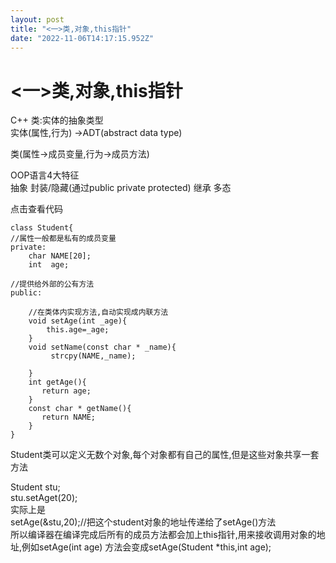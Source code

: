 ```yaml
---
layout: post
title: "<一>类,对象,this指针"
date: "2022-11-06T14:17:15.952Z"
---
```

<一>类,对象,this指针
==============

C++ 类:实体的抽象类型  
实体(属性,行为) ->ADT(abstract data type)

类(属性->成员变量,行为->成员方法)

OOP语言4大特征  
抽象 封装/隐藏(通过public private protected) 继承 多态

点击查看代码

    class Student{
    //属性一般都是私有的成员变量
    private:
        char NAME[20];
        int  age;
    
    //提供给外部的公有方法
    public:
    
        //在类体内实现方法,自动实现成内联方法
        void setAge(int _age){
            this.age=_age;
        }
        void setName(const char * _name){
             strcpy(NAME,_name);
    
        }
        int getAge(){
           return age;
        }
        const char * getName(){
           return NAME;
        }
    }

Student类可以定义无数个对象,每个对象都有自己的属性,但是这些对象共享一套方法

Student stu;  
stu.setAget(20);  
实际上是  
setAge(&stu,20);//把这个student对象的地址传递给了setAge()方法  
所以编译器在编译完成后所有的成员方法都会加上this指针,用来接收调用对象的地址,例如setAge(int age) 方法会变成setAge(Student \*this,int age);